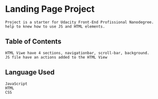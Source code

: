 # Landing Page Project
	Project is a starter for Udacity Front-End Profissional Nanodegree. help to knew how to use JS and HTML elements.
## Table of Contents
	HTML Viwe have 4 sections, navigationbar, scroll-bar, background.
	JS file have an actions added to the HTML View
## Language Used

	JavaScript
	HTML
	CSS
